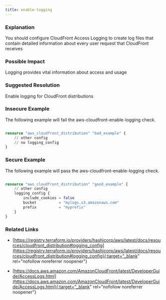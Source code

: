```yaml
---
title: enable-logging
---
```


### Explanation


You should configure CloudFront Access Logging to create log files that contain detailed information about every user request that CloudFront receives


### Possible Impact
Logging provides vital information about access and usage

### Suggested Resolution
Enable logging for CloudFront distributions


### Insecure Example

The following example will fail the aws-cloudfront-enable-logging check.

```terraform

resource "aws_cloudfront_distribution" "bad_example" {
	// other config
	// no logging_config
}

```



### Secure Example

The following example will pass the aws-cloudfront-enable-logging check.

```terraform

resource "aws_cloudfront_distribution" "good_example" {
	// other config
	logging_config {
		include_cookies = false
		bucket          = "mylogs.s3.amazonaws.com"
		prefix          = "myprefix"
	}
}

```




### Related Links


- [https://registry.terraform.io/providers/hashicorp/aws/latest/docs/resources/cloudfront_distribution#logging_config](https://registry.terraform.io/providers/hashicorp/aws/latest/docs/resources/cloudfront_distribution#logging_config){:target="_blank" rel="nofollow noreferrer noopener"}

- [https://docs.aws.amazon.com/AmazonCloudFront/latest/DeveloperGuide/AccessLogs.html](https://docs.aws.amazon.com/AmazonCloudFront/latest/DeveloperGuide/AccessLogs.html){:target="_blank" rel="nofollow noreferrer noopener"}


